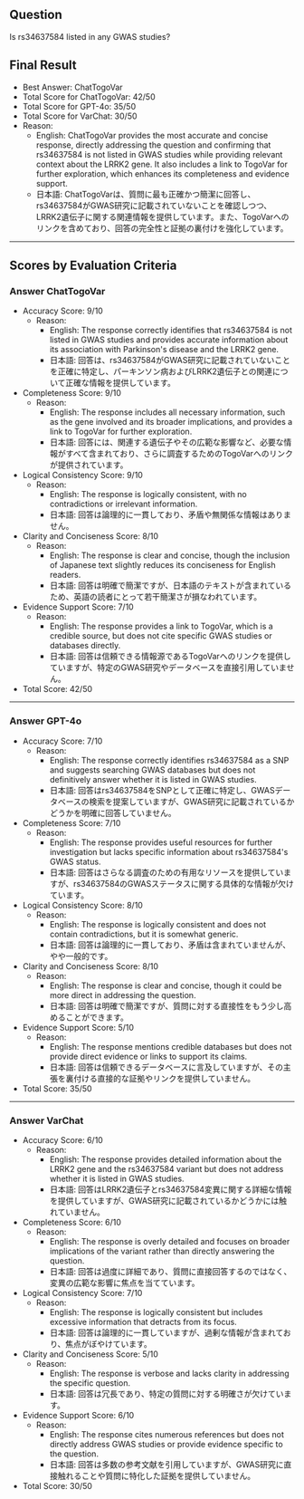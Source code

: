 ## Question

Is rs34637584 listed in any GWAS studies?

## Final Result

- Best Answer: ChatTogoVar
- Total Score for ChatTogoVar: 42/50
- Total Score for GPT-4o: 35/50
- Total Score for VarChat: 30/50
- Reason:
  - English: ChatTogoVar provides the most accurate and concise response, directly addressing the question and confirming that rs34637584 is not listed in GWAS studies while providing relevant context about the LRRK2 gene. It also includes a link to TogoVar for further exploration, which enhances its completeness and evidence support.
  - 日本語: ChatTogoVarは、質問に最も正確かつ簡潔に回答し、rs34637584がGWAS研究に記載されていないことを確認しつつ、LRRK2遺伝子に関する関連情報を提供しています。また、TogoVarへのリンクを含めており、回答の完全性と証拠の裏付けを強化しています。

---

## Scores by Evaluation Criteria

### Answer ChatTogoVar
- Accuracy Score: 9/10
  - Reason: 
    - English: The response correctly identifies that rs34637584 is not listed in GWAS studies and provides accurate information about its association with Parkinson's disease and the LRRK2 gene.
    - 日本語: 回答は、rs34637584がGWAS研究に記載されていないことを正確に特定し、パーキンソン病およびLRRK2遺伝子との関連について正確な情報を提供しています。
- Completeness Score: 9/10
  - Reason: 
    - English: The response includes all necessary information, such as the gene involved and its broader implications, and provides a link to TogoVar for further exploration.
    - 日本語: 回答には、関連する遺伝子やその広範な影響など、必要な情報がすべて含まれており、さらに調査するためのTogoVarへのリンクが提供されています。
- Logical Consistency Score: 9/10
  - Reason: 
    - English: The response is logically consistent, with no contradictions or irrelevant information.
    - 日本語: 回答は論理的に一貫しており、矛盾や無関係な情報はありません。
- Clarity and Conciseness Score: 8/10
  - Reason: 
    - English: The response is clear and concise, though the inclusion of Japanese text slightly reduces its conciseness for English readers.
    - 日本語: 回答は明確で簡潔ですが、日本語のテキストが含まれているため、英語の読者にとって若干簡潔さが損なわれています。
- Evidence Support Score: 7/10
  - Reason: 
    - English: The response provides a link to TogoVar, which is a credible source, but does not cite specific GWAS studies or databases directly.
    - 日本語: 回答は信頼できる情報源であるTogoVarへのリンクを提供していますが、特定のGWAS研究やデータベースを直接引用していません。
- Total Score: 42/50

---

### Answer GPT-4o
- Accuracy Score: 7/10
  - Reason: 
    - English: The response correctly identifies rs34637584 as a SNP and suggests searching GWAS databases but does not definitively answer whether it is listed in GWAS studies.
    - 日本語: 回答はrs34637584をSNPとして正確に特定し、GWASデータベースの検索を提案していますが、GWAS研究に記載されているかどうかを明確に回答していません。
- Completeness Score: 7/10
  - Reason: 
    - English: The response provides useful resources for further investigation but lacks specific information about rs34637584's GWAS status.
    - 日本語: 回答はさらなる調査のための有用なリソースを提供していますが、rs34637584のGWASステータスに関する具体的な情報が欠けています。
- Logical Consistency Score: 8/10
  - Reason: 
    - English: The response is logically consistent and does not contain contradictions, but it is somewhat generic.
    - 日本語: 回答は論理的に一貫しており、矛盾は含まれていませんが、やや一般的です。
- Clarity and Conciseness Score: 8/10
  - Reason: 
    - English: The response is clear and concise, though it could be more direct in addressing the question.
    - 日本語: 回答は明確で簡潔ですが、質問に対する直接性をもう少し高めることができます。
- Evidence Support Score: 5/10
  - Reason: 
    - English: The response mentions credible databases but does not provide direct evidence or links to support its claims.
    - 日本語: 回答は信頼できるデータベースに言及していますが、その主張を裏付ける直接的な証拠やリンクを提供していません。
- Total Score: 35/50

---

### Answer VarChat
- Accuracy Score: 6/10
  - Reason: 
    - English: The response provides detailed information about the LRRK2 gene and the rs34637584 variant but does not address whether it is listed in GWAS studies.
    - 日本語: 回答はLRRK2遺伝子とrs34637584変異に関する詳細な情報を提供していますが、GWAS研究に記載されているかどうかには触れていません。
- Completeness Score: 6/10
  - Reason: 
    - English: The response is overly detailed and focuses on broader implications of the variant rather than directly answering the question.
    - 日本語: 回答は過度に詳細であり、質問に直接回答するのではなく、変異の広範な影響に焦点を当てています。
- Logical Consistency Score: 7/10
  - Reason: 
    - English: The response is logically consistent but includes excessive information that detracts from its focus.
    - 日本語: 回答は論理的に一貫していますが、過剰な情報が含まれており、焦点がぼやけています。
- Clarity and Conciseness Score: 5/10
  - Reason: 
    - English: The response is verbose and lacks clarity in addressing the specific question.
    - 日本語: 回答は冗長であり、特定の質問に対する明確さが欠けています。
- Evidence Support Score: 6/10
  - Reason: 
    - English: The response cites numerous references but does not directly address GWAS studies or provide evidence specific to the question.
    - 日本語: 回答は多数の参考文献を引用していますが、GWAS研究に直接触れることや質問に特化した証拠を提供していません。
- Total Score: 30/50